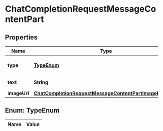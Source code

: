 

# ChatCompletionRequestMessageContentPart

## Properties

Name | Type | Description | Notes
------------ | ------------- | ------------- | -------------
**type** | [**TypeEnum**](#TypeEnum) | The type of the content part. | 
**text** | **String** | The text content. | 
**imageUrl** | [**ChatCompletionRequestMessageContentPartImageImageUrl**](ChatCompletionRequestMessageContentPartImageImageUrl.md) |  | 


## Enum: TypeEnum

Name | Value
---- | -----




